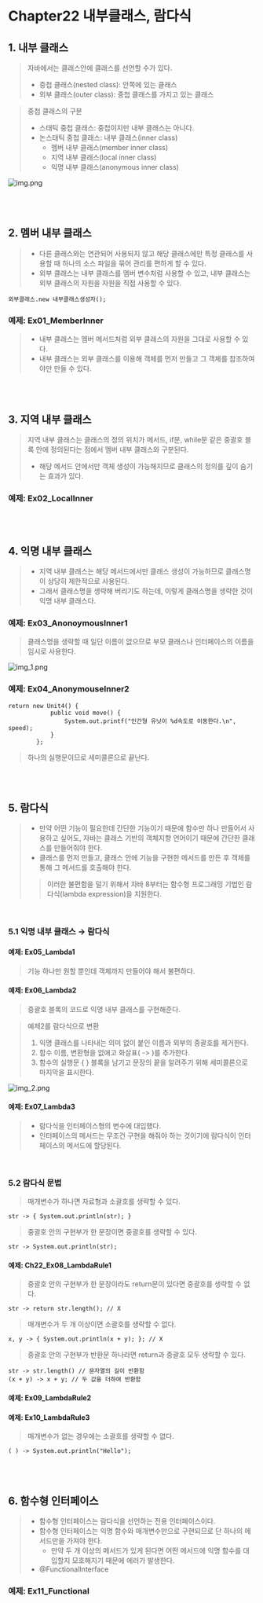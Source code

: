 # Chapter22 내부클래스, 람다식

## 1. 내부 클래스

> 자바에서는 클래스안에 클래스를 선언할 수가 있다.
> - 중첩 클래스(nested class): 안쪽에 있는 클래스
> - 외부 클래스(outer class): 중첩 클래스를 가지고 있는 클래스

> 중첩 클래스의 구분
> - 스태틱 중첩 클래스: 중첩이지만 내부 클래스는 아니다.
> - 논스태틱 중첩 클래스: 내부 클래스(inner class)
>   - 멤버 내부 클래스(member inner class)
>   - 지역 내부 클래스(local inner class)
>   - 익명 내부 클래스(anonymous inner class)

![img.png](img.png)

<br>
<br>

## 2. 멤버 내부 클래스

> - 다른 클래스와는 연관되어 사용되지 않고 해당 클래스에만 특정 클래스를 사용할 때 하나의 소스 파일을 묶어 관리를 편하게 할 수 있다.
> - 외부 클래스는 내부 클래스를 멤버 변수처럼 사용할 수 있고, 내부 클래스는 외부 클래스의 자원을 자원을 직접 사용할 수 있다.

```
외부클래스.new 내부클래스생성자();
```

### 예제: Ex01_MemberInner

> - 내부 클래스는 멤버 메서드처럼 외부 클래스의 자원을 그대로 사용할 수 있다.
> - 내부 클래스는 외부 클래스를 이용해 객체를 먼저 만들고 그 객체를 참조하여야만 만들 수 있다.

<br>
<br>

## 3. 지역 내부 클래스

> 지역 내부 클래스는 클래스의 정의 위치가 메서드, if문, while문 같은 중괄호 블록 안에 정의된다는 점에서 멤버 내부 클래스와 구분된다.
> - 해당 메서드 안에서만 객체 생성이 가능해지므로 클래스의 정의를 깊이 숨기는 효과가 있다.

### 예제: Ex02_LocalInner

<br>
<br>

## 4. 익명 내부 클래스

> - 지역 내부 클래스는 해당 메서드에서만 클래스 생성이 가능하므로 클래스명이 상당히 제한적으로 사용된다.
> - 그래서 클래스명을 생략해 버리기도 하는데, 이렇게 클래스명을 생략한 것이 익명 내부 클래스다.

### 예제: Ex03_AnonoymousInner1

> 클래스명을 생략할 때 일단 이름이 없으므로 부모 클래스나 인터페이스의 이름을 임시로 사용한다.

![img_1.png](img_1.png)

### 예제: Ex04_AnonymouseInner2

```
return new Unit4() {
            public void move() {
                System.out.printf("인간형 유닛이 %d속도로 이동한다.\n", speed);
            }
        };
```

> 하나의 실행문이므로 세미콜론으로 끝난다.

<br>
<br>

## 5. 람다식

> - 만약 어떤 기능이 필요한데 간단한 기능이기 때문에 함수만 하나 만들어서 사용하고 싶어도, 자바는 클래스 기반의 객체지향 언어이기 때문에 간단한 클래스를 만들어줘야 한다.
> - 클래스를 먼저 만들고, 클래스 안에 기능을 구현한 메서드를 만든 후 객체를 통해 그 메서드를 호출해야 한다.
>> 이러한 불편함을 덜기 위해서 자바 8부터는 함수형 프로그래밍 기법인 람다식(lambda expression)을 지원한다.

<br>

### 5.1 익명 내부 클래스 → 람다식

#### 예제: Ex05_Lambda1

> 기능 하나만 원할 뿐인데 객체까지 만들어야 해서 불편하다.

#### 예제: Ex06_Lambda2

> 중괄호 블록의 코드로 익명 내부 클래스를 구현해준다.

> 예제2를 람다식으로 변환
> 1. 익명 클래스를 나타내는 의미 없이 붙인 이름과 외부의 중괄호를 제거한다.
> 2. 함수 이름, 변환형을 없애고 화살표( -> )를 추가한다.
> 3. 함수의 실행문 { } 블록을 남기고 문장의 끝을 알려주기 위해 세미콜론으로 마지막을 표시한다.

![img_2.png](img_2.png)

#### 예제: Ex07_Lambda3

> - 람다식을 인터페이스형의 변수에 대입했다.
> - 인터페이스의 메서드는 무조건 구현을 해줘야 하는 것이기에 람다식이 인터페이스의 메서드에 할당된다.

<br>

### 5.2 람다식 문법

> 매개변수가 하나면 자료형과 소괄호를 생략할 수 있다.

```
str -> { System.out.println(str); }
```

> 중괄호 안의 구현부가 한 문장이면 중괄호를 생략할 수 있다.

```
str -> System.out.println(str);
```

#### 예제: Ch22_Ex08_LambdaRule1

> 중괄호 안의 구현부가 한 문장이라도 return문이 있다면 중괄호를 생략할 수 없다.

```
str -> return str.length(); // X
```

> 매개변수가 두 개 이상이면 소괄호를 생략할 수 없다.

```
x, y -> { System.out.println(x + y); }; // X
```

> 중괄호 안의 구현부가 반환문 하나라면 return과 중괄호 모두 생략할 수 있다.

```
str -> str.length() // 문자열의 길이 반환함
(x + y) -> x + y; // 두 값을 더하여 반환함
```

#### 예제: Ex09_LambdaRule2

#### 예제: Ex10_LambdaRule3

> 매개변수가 없는 경우에는 소괄호를 생략할 수 없다.

```
( ) -> System.out.println("Hello");
```

<br>
<br>

## 6. 함수형 인터페이스

> - 함수형 인터페이스는 람다식을 선언하는 전용 인터페이스이다.
> - 함수형 인터페이스는 익명 함수와 매개변수만으로 구현되므로 단 하나의 메서드만을 가져야 한다.
>   - 만약 두 개 이상의 메서드가 있게 된다면 어떤 메서드에 익명 함수를 대입할지 모호해지기 때문에 에러가 발생한다.
> - @FunctionalInterface

### 예제: Ex11_Functional